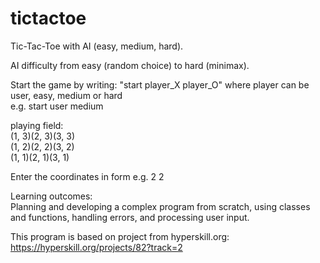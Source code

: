 # tictactoe
Tic-Tac-Toe with AI (easy, medium, hard).

AI difficulty from easy (random choice) to hard (minimax).

Start the game by writing: "start player_X player_O" where player can be user, easy, medium or hard  
e.g. start user medium

playing field:  
(1, 3)(2, 3)(3, 3)  
(1, 2)(2, 2)(3, 2)   
(1, 1)(2, 1)(3, 1)  

Enter the coordinates in form e.g. 2 2   

Learning outcomes:  
Planning and developing a complex program from scratch, using classes and functions, handling errors, and processing user input. 

This program is based on project from hyperskill.org: https://hyperskill.org/projects/82?track=2
